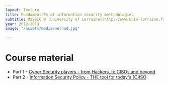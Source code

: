 ```yaml
---
layout: lecture
title: Fundamentals of information security methodologies
subtitle: M2SSIC @ [University of Lorraine](http://www.univ-lorraine.fr/)
year: 2012-2013
image: "/assets/media/method.jpg"

---
```

# Course material

- Part 1 - [Cyber Security players - from Hackers, to CISOs and beyond](/assets/media/infosec_players_2012.pdf)
- Part 2 - [Information Security Policy - THE tool for today's (C)ISO](/assets/media/infosec_isopolicy_2012.pdf)